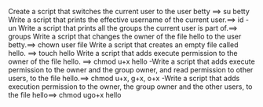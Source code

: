 Create a script that switches the current user to the user betty ==> su betty
Write a script that prints the effective username of the current user.==> id -un
Write a script that prints all the groups the current user is part of.==> groups
Write a script that changes the owner of the file hello to the user betty.==> chown user file
Write a script that creates an empty file called hello. ==> touch hello
Write a script that adds execute permission to the owner of the file hello. ==> chmod u+x hello
-Write a script that adds execute permission to the owner and the group owner, and read permission to other users, to the file hello.==> chmod u+x, g+x, o+x
-Write a script that adds execution permission to the owner, the group owner and the other users, to the file hello==> chmod ugo+x hello

